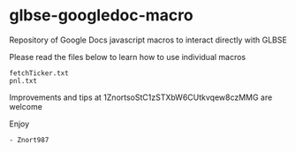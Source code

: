 
glbse-googledoc-macro
=====================

Repository of Google Docs javascript macros to interact directly with GLBSE

Please read the files below to learn how to use individual macros

    fetchTicker.txt
    pnl.txt

Improvements and tips at 1ZnortsoStC1zSTXbW6CUtkvqew8czMMG are welcome

Enjoy

    - Znort987

